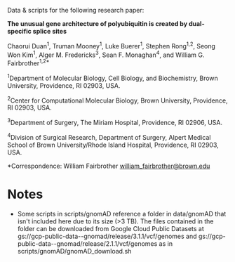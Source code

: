 Data & scripts for the following research paper:

**The unusual gene architecture of polyubiquitin is created by dual-specific splice sites**

Chaorui Duan<sup>1</sup>, Truman Mooney<sup>1</sup>, Luke Buerer<sup>1</sup>, Stephen Rong<sup>1,2</sup>, Seong Won Kim<sup>1</sup>, Alger M. Fredericks<sup>3</sup>, Sean F. Monaghan<sup>4</sup>, and William G. Fairbrother<sup>1,2*</sup>

<sup>1</sup>Department of Molecular Biology, Cell Biology, and Biochemistry, Brown University, Providence, RI 02903, USA.

<sup>2</sup>Center for Computational Molecular Biology, Brown University, Providence, RI 02903, USA.

<sup>3</sup>Department of Surgery, The Miriam Hospital, Providence, RI 02906, USA.

<sup>4</sup>Division of Surgical Research, Department of Surgery, Alpert Medical School of Brown University/Rhode Island Hospital, Providence, RI 02903, USA. 

*Correspondence:
William Fairbrother  william_fairbrother@brown.edu



# Notes
- Some scripts in scripts/gnomAD reference a folder in data/gnomAD that isn't included here due to its size (>3 TB). The files contained in the folder can be downloaded from Google Cloud Public Datasets at gs://gcp-public-data--gnomad/release/3.1.1/vcf/genomes and gs://gcp-public-data--gnomad/release/2.1.1/vcf/genomes as in scripts/gnomAD/gnomAD_download.sh
